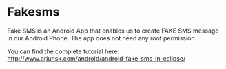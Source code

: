 # Fakesms

Fake SMS is an Android App that enables us to create FAKE SMS message in our Android Phone.
The app does not need any root permission.


You can find the complete tutorial here: http://www.arjunsk.com/android/android-fake-sms-in-eclipse/
